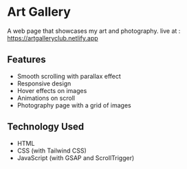 # Art Gallery

A web page that showcases my art and photography.
live at : https://artgalleryclub.netlify.app
## Features

- Smooth scrolling with parallax effect
- Responsive design
- Hover effects on images
- Animations on scroll
- Photography page with a grid of images

## Technology Used

- HTML
- CSS (with Tailwind CSS)
- JavaScript (with GSAP and ScrollTrigger)

